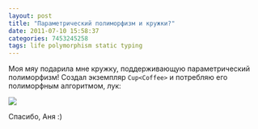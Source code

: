 ```yaml
---
layout: post
title: "Параметрический полиморфизм и кружки?"
date: 2011-07-10 15:58:37
categories: 7453245258
tags: life polymorphism static typing
---
```

Моя мяу подарила мне кружку, поддерживающую параметрический полиморфизм! Создал экземпляр `Cup<Coffee>` и потребляю его полиморфным алгоритмом, лук:

![](http://media.tumblr.com/tumblr_lo4bij2Mt81qdrm28.jpg)

Спасибо, Аня :)